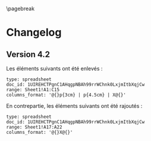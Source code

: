 \pagebreak

# Changelog

## Version 4.2

Les éléments suivants ont été enlevés :
```google-drive
type: spreadsheet
doc_id: 1UIREHCTPgnC1AHqgpNBAh99rrWChnk0LxjmItbXqjCw
range: Sheet1!A1:C15
columns_format: '@{}p{3cm} | p{4.5cm} | X@{}'
```

En contrepartie, les éléments suivants ont été rajoutés :
```google-drive
type: spreadsheet
doc_id: 1UIREHCTPgnC1AHqgpNBAh99rrWChnk0LxjmItbXqjCw
range: Sheet1!A17:A22
columns_format: '@{}X@{}'
```


